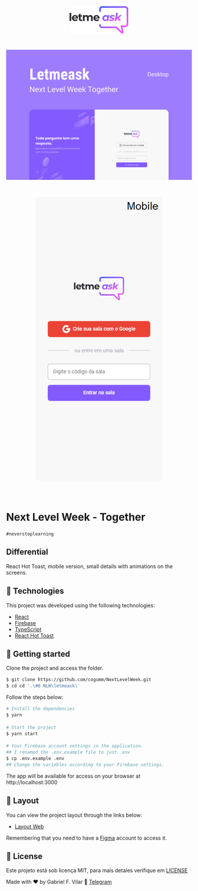 <p align="center">
  <img alt="Letmeask" src="../.github/nlw6.svg" width="160px">
</p>

<h1 align="center">
    <img alt="Letmeask Web" title="Letmeask Web" src="../.github/nlw6cover.svg" />
</h1>

<h1 align="center">
    <img alt="Letmeask Mobile" title="Letmeask Mobile" src="../.github/LetmeAskMobile.png" />
</h1>

<br>

# Next Level Week - Together

`#neverstoplearning`

## Differential

React Hot Toast, mobile version, small details with animations on the screens.

## 🧪 Technologies

This project was developed using the following technologies:

-   [React](https://reactjs.org)
-   [Firebase](https://firebase.google.com/)
-   [TypeScript](https://www.typescriptlang.org/)
-   [React Hot Toast](https://react-hot-toast.com/)

## 🚀 Getting started

Clone the project and access the folder.

```bash
$ git clone https://github.com/cogumm/NextLevelWeek.git
$ cd cd '.\#6 NLW\letmeask\'
```

Follow the steps below:

```bash
# Install the dependencies
$ yarn

# Start the project
$ yarn start

# Your Firebase account settings in the application.
## I renamed the .env.example file to just .env
$ cp .env.example .env
## Change the variables according to your Firebase settings.
```

The app will be available for access on your browser at http://localhost:3000

## 🔖 Layout

You can view the project layout through the links below:

-   [Layout Web](https://www.figma.com/file/u0BQK8rCf2KgzcukdRRCWh/Letmeask/duplicate)

Remembering that you need to have a [Figma](http://figma.com/) account to access it.

## :memo: License

Este projeto está sob licença MIT, para mais detales verifique em [LICENSE][license]

Made with ♥ by Gabriel F. Vilar :wave: [Telegram][telegram]

[telegram]: https://t.me/CoGUMm
[license]: https://cogumm.mit-license.org/
